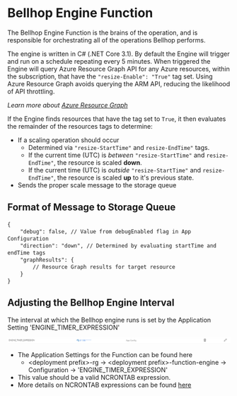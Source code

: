 # Bellhop Engine Function
The Bellhop Engine Function is the brains of the operation, and is responsible for orchestrating all of the operations Bellhop performs. 

The engine is written in C# (.NET Core 3.1). By default the Engine will trigger and run on a schedule repeating every 5 minutes. When triggered the Engine will query Azure Resource Graph API for any Azure resources, within the subscription, that have the `"resize-Enable": "True"` tag set. Using Azure Resource Graph avoids querying the ARM API, reducing the likelihood of API throttling.

_Learn more about [Azure Resource Graph](https://docs.microsoft.com/en-us/azure/governance/resource-graph/overview)_

If the Engine finds resources that have the tag set to `True`, it then evaluates the remainder of the resources tags to determine:
- If a scaling operation should occur
    - Determined via `"resize-StartTime"` and `resize-EndTime"` tags.
    - If the current time (UTC) is _between_ `"resize-StartTime"` and `resize-EndTime"`, the resource is scaled **down**.
    - If the current time (UTC) is _outside_ `"resize-StartTime"` and `resize-EndTime"`, the resource is scaled **up** to it's previous state.
- Sends the proper scale message to the storage queue


## Format of Message to Storage Queue

```
{
    "debug": false, // Value from debugEnabled flag in App Configuration
    "direction": "down", // Determined by evaluating startTime and endTime tags
    "graphResults": {
        // Resource Graph results for target resource
    }
}
```

## Adjusting the Bellhop Engine Interval

The interval at which the Bellhop engine runs is set by the Application Setting 'ENGINE_TIMER_EXPRESSION'

![Bellhop Interval Setting](../images/timer_interval_setting.png)

- The Application Settings for the Function can be found here
    - &lt;deployment prefix&gt;-rg &rarr; &lt;deployment prefix&gt;-function-engine &rarr; Configuration &rarr; 'ENGINE_TIMER_EXPRESSION'
- This value should be a valid NCRONTAB expression.
- More details on NCRONTAB expressions can be found [here](https://docs.microsoft.com/en-us/azure/azure-functions/functions-bindings-timer?tabs=csharp#ncrontab-expressions)
